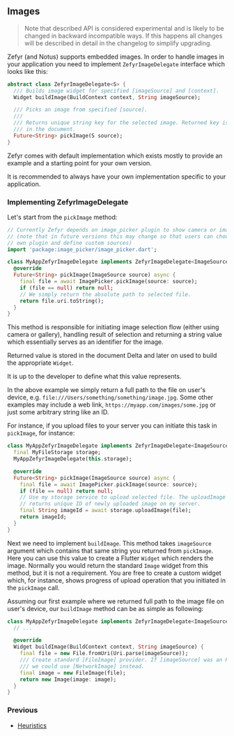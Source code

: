 ## Images

> Note that described API is considered experimental and is likely to be
> changed in backward incompatible ways. If this happens all changes will be
> described in detail in the changelog to simplify upgrading.

Zefyr (and Notus) supports embedded images. In order to handle images in
your application you need to implement `ZefyrImageDelegate` interface which
looks like this:

```dart
abstract class ZefyrImageDelegate<S> {
  /// Builds image widget for specified [imageSource] and [context].
  Widget buildImage(BuildContext context, String imageSource);

  /// Picks an image from specified [source].
  ///
  /// Returns unique string key for the selected image. Returned key is stored
  /// in the document.
  Future<String> pickImage(S source);
}
```

Zefyr comes with default implementation which exists mostly to provide an
example and a starting point for your own version.

It is recommended to always have your own implementation specific to your
application.

### Implementing ZefyrImageDelegate

Let's start from the `pickImage` method:

```dart
// Currently Zefyr depends on image_picker plugin to show camera or image gallery.
// (note that in future versions this may change so that users can choose their
// own plugin and define custom sources)
import 'package:image_picker/image_picker.dart';

class MyAppZefyrImageDelegate implements ZefyrImageDelegate<ImageSource> {
  @override
  Future<String> pickImage(ImageSource source) async {
    final file = await ImagePicker.pickImage(source: source);
    if (file == null) return null;
    // We simply return the absolute path to selected file.
    return file.uri.toString();
  }
}
```

This method is responsible for initiating image selection flow (either using
camera or gallery), handling result of selection and returning a string value
which essentially serves as an identifier for the image.

Returned value is stored in the document Delta and later on used to build the
appropriate `Widget`.

It is up to the developer to define what this value represents.

In the above example we simply return a full path to the file on user's device,
e.g. `file:///Users/something/something/image.jpg`. Some other examples
may include a web link, `https://myapp.com/images/some.jpg` or just some
arbitrary string like an ID.

For instance, if you upload files to your server you can initiate this task
in `pickImage`, for instance:

```dart
class MyAppZefyrImageDelegate implements ZefyrImageDelegate<ImageSource> {
  final MyFileStorage storage;
  MyAppZefyrImageDelegate(this.storage);

  @override
  Future<String> pickImage(ImageSource source) async {
    final file = await ImagePicker.pickImage(source: source);
    if (file == null) return null;
    // Use my storage service to upload selected file. The uploadImage method
    // returns unique ID of newly uploaded image on my server.
    final String imageId = await storage.uploadImage(file);
    return imageId;
  }
}
```

Next we need to implement `buildImage`. This method takes `imageSource` argument
which contains that same string you returned from `pickImage`. Here you can
use this value to create a Flutter `Widget` which renders the image. Normally
you would return the standard `Image` widget from this method, but it is not
a requirement. You are free to create a custom widget which, for instance,
shows progress of upload operation that you initiated in the `pickImage` call.

Assuming our first example where we returned full path to the image file on
user's device, our `buildImage` method can be as simple as following:

```dart
class MyAppZefyrImageDelegate implements ZefyrImageDelegate<ImageSource> {
  // ...

  @override
  Widget buildImage(BuildContext context, String imageSource) {
    final file = new File.fromUri(Uri.parse(imageSource));
    /// Create standard [FileImage] provider. If [imageSource] was an HTTP link
    /// we could use [NetworkImage] instead.
    final image = new FileImage(file);
    return new Image(image: image);
  }
}
```

### Previous

* [Heuristics][heuristics]

[heuristics]: /doc/heuristics.md